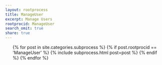 ```yaml
---
layout: rootprocess
title: ManageUser
excerpt: Manage Users
rootprocid: ManageUser
search_omit: true
share: true
---
```


<ul class='post-list'>
{% for post in site.categories.subprocess %}
  {% if post.rootprocid == 'ManageUser' %}
    {% include subprocess.html post=post %}
  {% endif %}
{% endfor %}
</ul>
